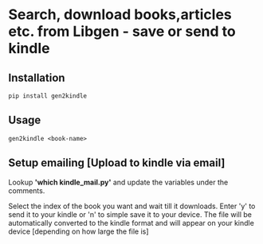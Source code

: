 # Search, download books,articles etc. from Libgen - save or send to kindle

## Installation
```
pip install gen2kindle
```

## Usage
```
gen2kindle <book-name>
```
## Setup emailing [Upload to kindle via email]
Lookup **'which kindle_mail.py'** and update the variables under the comments.


Select the index of the book you want and wait till it downloads. Enter 'y' to send it to your kindle or 'n' to simple save it to your device. The file will be automatically converted to the kindle format and will appear on your kindle device [depending on how large the file is]
